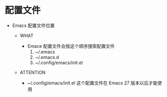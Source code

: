 # 配置文件

* Emacs 配置文件位置

  * WHAT
    * Emace 配置文件会按这个顺序搜索配置文件
      1. ~/.emacs
      2. ~/.emacs.d
      3. ~/.config/emacs/init.el

  * ATTENTION
    * ~/.config/emacs/init.el 这个配置文件在 Emacs 27 版本以后才能使用
